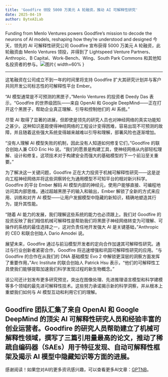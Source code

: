 ```yaml
---
title: 'Goodfire 领投 5000 万美元 A 轮融资，推动 AI 可解释性研究'
date: 2025-04-19
author: ByteAILab
---
```


Funding from Menlo Ventures powers Goodfire’s mission to decode the neurons of AI models, reshaping how they’re understood and designed
今天，领先的 AI 可解释性研究公司 Goodfire 宣布获得 5000 万美元 A 轮融资，此轮融资由 Menlo Ventures 领投，并得到了 Lightspeed Venture Partners、Anthropic、B Capital、Work-Bench、Wing、South Park Commons 和其他知名投资者的参与。![图片](https://ai-techpark.com/wp-content/uploads/Goodfire-Raises.jpg){ width=60% }

---
这笔融资在公司成立不到一年的时间里将支持 Goodfire 扩大其研究计划并与客户共同开发公司标志性的可解释性平台 Ember。

“AI 模型通常是不可预测的黑匣子，”Menlo Ventures 的投资者 Deedy Das 表示，“Goodfire 的世界级团队——来自 OpenAI 和 Google DeepMind——正在打开这个黑匣子，帮助企业真正理解、引导和控制他们的 AI 系统。”

尽管 AI 取得了显著的进展，但即使是领先的研究人员也对神经网络的真实功能知之甚少。这种知识差距使得神经网络的工程设计变得困难，容易出现不可预测的故障，并且随着这些强大系统变得越来越难以引导和理解，部署风险也逐渐增加。

“没有人理解 AI 模型失败的机制，因此没有人知道如何修复它们，”Goodfire 的联合创始人兼 CEO Eric Ho 说。“我们的愿景是构建工具，使神经网络从内部轻松理解、设计和修复。这项技术对于构建安全而强大的基础模型的下一个前沿至关重要。”

为了解决这一关键问题，Goodfire 正在大力投资于机械可解释性研究——这是逆向工程神经网络并将这些洞察转化为通用模型不可知平台的相对新兴科学。Goodfire 的平台 Ember 解码 AI 模型内部的神经元，使用户能够直接、可编程地访问其内部思维。通过超越黑匣子的输入和输出，Ember 解锁了全新的方式来应用、训练和对齐 AI 模型——让用户发掘模型中隐藏的新知识，精确地塑造其行为，提升其性能。

“随着 AI 能力的发展，我们理解这些系统的能力也必须跟上。我们对 Goodfire 的投资反映了我们相信机械可解释性是帮助我们将黑匣子神经网络转变为可理解、可操作的系统的最佳选择之一，这对负责任地开发强大 AI 是关键基础，”Anthropic 的 CEO 和联合创始人 Dario Amodei 说。

展望未来，Goodfire 通过与前沿模型开发者的定向合作加速其可解释性研究。通过与行业创新者紧密合作，Goodfire 将迅速增强和巩固可解释性研究的应用。“与 Goodfire 的合作在从我们的 DNA 基础模型 Evo 2 中解锁更深层的洞察方面发挥了重要作用，”Arc Institute 的联合创始人 Patrick Hsu 表示，“他们的可解释性工具使我们能够提取加速我们科学发现过程的新生物概念。”

该公司还计划发布更多研究预览，突出在图像处理、先进推理语言模型和科学建模等多个领域的最先进可解释性技术。这些努力承诺揭示新的科学洞察，并从根本上重塑我们如何与 AI 模型互动和利用它们的理解。

Goodfire 团队汇集了来自 OpenAI 和 Google DeepMind 的顶尖 AI 可解释性研究人员和经验丰富的创业运营者。Goodfire 的研究人员帮助建立了机械可解释性领域，撰写了三篇引用量最高的论文，推动了稀疏自编码器（SAEs）用于特征发现、自动可解释性框架及揭示 AI 模型中隐藏知识等方面的进展。
---
感谢阅读！如果您对AI的更多资讯感兴趣，可以查看更多AI文章：[GPTNB](https://gptnb.com)。